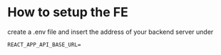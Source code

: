 # How to setup the FE

create a .env file and insert the address of your backend server under

```
REACT_APP_API_BASE_URL=
```
